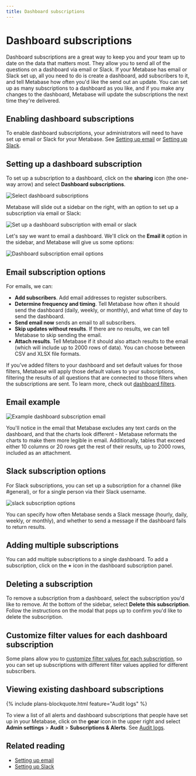 ```yaml
---
title: Dashboard subscriptions
---
```


# Dashboard subscriptions

Dashboard subscriptions are a great way to keep you and your team up to date on the data that matters most. They allow you to send all of the questions on a dashboard via email or Slack. If your Metabase has email or Slack set up, all you need to do is create a dashboard, add subscribers to it, and tell Metabase how often you'd like the send out an update. You can set up as many subscriptions to a dashboard as you like, and if you make any changes to the dashboard, Metabase will update the subscriptions the next time they're delivered.

## Enabling dashboard subscriptions

To enable dashboard subscriptions, your administrators will need to have set up email or Slack for your Metabase. See [Setting up email](https://www.metabase.com/docs/latest/administration-guide/02-setting-up-email.html) or [Setting up Slack](https://www.metabase.com/docs/latest/administration-guide/09-setting-up-slack.html).

## Setting up a dashboard subscription

To set up a subscription to a dashboard, click on the **sharing** icon (the one-way arrow) and select **Dashboard subscriptions**.

![Select dashboard subscriptions](images/dashboard-subscriptions/select-dashboard-subscription.png)

Metabase will slide out a sidebar on the right, with an option to set up a subscription via email or Slack:

![Set up a dashboard subscription with email or slack](images/dashboard-subscriptions/email-or-slack.png)

Let's say we want to email a dashboard. We'll click on the **Email it** option in the sidebar, and Metabase will give us some options:

![Dashboard subscription email options](images/dashboard-subscriptions/email-options.png)

## Email subscription options

For emails, we can:

- **Add subscribers**. Add email addresses to register subscribers.
- **Determine frequency and timing**. Tell Metabase how often it should send the dashboard (daily, weekly, or monthly), and what time of day to send the dashboard.
- **Send email now** sends an email to all subscribers.
- **Skip updates without results**. If there are no results, we can tell Metabase to skip sending the email.
- **Attach results**. Tell Metabase if it should also attach results to the email (which will include up to 2000 rows of data). You can choose between CSV and XLSX file formats.

If you've added filters to your dashboard and set default values for those filters, Metabase will apply those default values to your subscriptions, filtering the results of all questions that are connected to those filters when the subscriptions are sent. To learn more, check out [dashboard filters](https://www.metabase.com/docs/latest/users-guide/08-dashboard-filters.html).

## Email example

![Example dashboard subscription email](images/dashboard-subscriptions/example-email.png)

You'll notice in the email that Metabase excludes any text cards on the dashboard, and that the charts look different - Metabase reformats the charts to make them more legible in email. Additionally, tables that exceed either 10 columns or 20 rows get the rest of their results, up to 2000 rows, included as an attachment.

## Slack subscription options

For Slack subscriptions, you can set up a subscription for a channel (like #general), or for a single person via their Slack username.

![slack subscription options](images/dashboard-subscriptions/slack-subscription-options.png)

You can specify how often Metabase sends a Slack message (hourly, daily, weekly, or monthly), and whether to send a message if the dashboard fails to return results.

## Adding multiple subscriptions

You can add multiple subscriptions to a single dashboard. To add a subscription, click on the **+** icon in the dashboard subscription panel.

## Deleting a subscription

To remove a subscription from a dashboard, select the subscription you'd like to remove. At the bottom of the sidebar, select **Delete this subscription**. Follow the instructions on the modal that pops up to confirm you'd like to delete the subscription.

## Customize filter values for each dashboard subscription

Some plans allow you to [customize filter values for each subscription](../enterprise-guide/dashboard-subscriptions.md), so you can set up subscriptions with different filter values applied for different subscribers.

## Viewing existing dashboard subscriptions

{% include plans-blockquote.html feature="Audit logs" %}

To view a list of all alerts and dashboard subscriptions that people have set up in your Metabase, click on the **gear** icon in the upper right and select **Admin settings** > **Audit** > **Subscriptions & Alerts**. See [Audit logs](../enterprise-guide/audit.md).

## Related reading

- [Setting up email](https://www.metabase.com/docs/latest/administration-guide/02-setting-up-email.html)
- [Setting up Slack](https://www.metabase.com/docs/latest/administration-guide/09-setting-up-slack.html)
